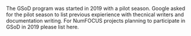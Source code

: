 The GSoD program was started in 2019 with a pilot season. Google asked for the pilot season to list previous expierience with thecnical writers and documentation writing. For NumFOCUS projects planning to participate in GSoD in 2019 please list here.

<!-- Template
# Project Name 

Lorem Ipsum
-->
